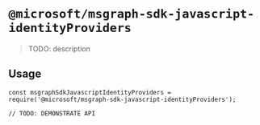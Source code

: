 # `@microsoft/msgraph-sdk-javascript-identityProviders`

> TODO: description

## Usage

```
const msgraphSdkJavascriptIdentityProviders = require('@microsoft/msgraph-sdk-javascript-identityProviders');

// TODO: DEMONSTRATE API
```
